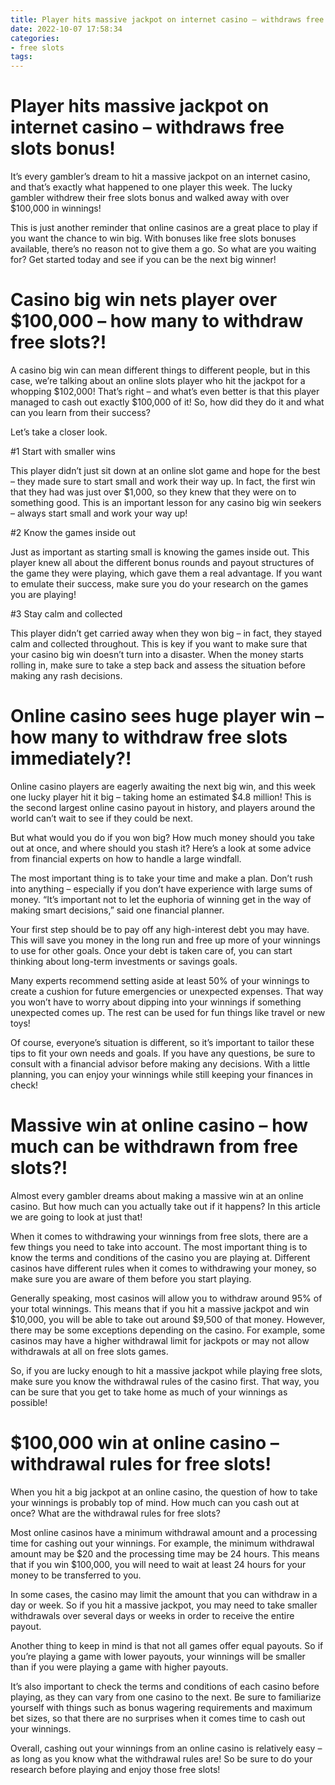 ```yaml
---
title: Player hits massive jackpot on internet casino – withdraws free slots bonus!
date: 2022-10-07 17:58:34
categories:
- free slots
tags:
---
```



#  Player hits massive jackpot on internet casino – withdraws free slots bonus!

It’s every gambler’s dream to hit a massive jackpot on an internet casino, and that’s exactly what happened to one player this week. The lucky gambler withdrew their free slots bonus and walked away with over $100,000 in winnings!

This is just another reminder that online casinos are a great place to play if you want the chance to win big. With bonuses like free slots bonuses available, there’s no reason not to give them a go. So what are you waiting for? Get started today and see if you can be the next big winner!

#  Casino big win nets player over $100,000 – how many to withdraw free slots?!

A casino big win can mean different things to different people, but in this case, we’re talking about an online slots player who hit the jackpot for a whopping $102,000! That’s right – and what’s even better is that this player managed to cash out exactly $100,000 of it! So, how did they do it and what can you learn from their success?

Let’s take a closer look.

#1 Start with smaller wins

This player didn’t just sit down at an online slot game and hope for the best – they made sure to start small and work their way up. In fact, the first win that they had was just over $1,000, so they knew that they were on to something good. This is an important lesson for any casino big win seekers – always start small and work your way up!

#2 Know the games inside out

Just as important as starting small is knowing the games inside out. This player knew all about the different bonus rounds and payout structures of the game they were playing, which gave them a real advantage. If you want to emulate their success, make sure you do your research on the games you are playing!

#3 Stay calm and collected

This player didn’t get carried away when they won big – in fact, they stayed calm and collected throughout. This is key if you want to make sure that your casino big win doesn’t turn into a disaster. When the money starts rolling in, make sure to take a step back and assess the situation before making any rash decisions.

#  Online casino sees huge player win – how many to withdraw free slots immediately?!

Online casino players are eagerly awaiting the next big win, and this week one lucky player hit it big – taking home an estimated $4.8 million! This is the second largest online casino payout in history, and players around the world can’t wait to see if they could be next.

But what would you do if you won big? How much money should you take out at once, and where should you stash it? Here’s a look at some advice from financial experts on how to handle a large windfall.

The most important thing is to take your time and make a plan. Don’t rush into anything – especially if you don’t have experience with large sums of money. “It’s important not to let the euphoria of winning get in the way of making smart decisions,” said one financial planner.

Your first step should be to pay off any high-interest debt you may have. This will save you money in the long run and free up more of your winnings to use for other goals. Once your debt is taken care of, you can start thinking about long-term investments or savings goals.

Many experts recommend setting aside at least 50% of your winnings to create a cushion for future emergencies or unexpected expenses. That way you won’t have to worry about dipping into your winnings if something unexpected comes up. The rest can be used for fun things like travel or new toys!

Of course, everyone’s situation is different, so it’s important to tailor these tips to fit your own needs and goals. If you have any questions, be sure to consult with a financial advisor before making any decisions. With a little planning, you can enjoy your winnings while still keeping your finances in check!

#  Massive win at online casino – how much can be withdrawn from free slots?!

Almost every gambler dreams about making a massive win at an online casino. But how much can you actually take out if it happens? In this article we are going to look at just that!

When it comes to withdrawing your winnings from free slots, there are a few things you need to take into account. The most important thing is to know the terms and conditions of the casino you are playing at. Different casinos have different rules when it comes to withdrawing your money, so make sure you are aware of them before you start playing.

Generally speaking, most casinos will allow you to withdraw around 95% of your total winnings. This means that if you hit a massive jackpot and win $10,000, you will be able to take out around $9,500 of that money. However, there may be some exceptions depending on the casino. For example, some casinos may have a higher withdrawal limit for jackpots or may not allow withdrawals at all on free slots games.

So, if you are lucky enough to hit a massive jackpot while playing free slots, make sure you know the withdrawal rules of the casino first. That way, you can be sure that you get to take home as much of your winnings as possible!

#  $100,000 win at online casino – withdrawal rules for free slots!


When you hit a big jackpot at an online casino, the question of how to take your winnings is probably top of mind. How much can you cash out at once? What are the withdrawal rules for free slots?

Most online casinos have a minimum withdrawal amount and a processing time for cashing out your winnings. For example, the minimum withdrawal amount may be $20 and the processing time may be 24 hours. This means that if you win $100,000, you will need to wait at least 24 hours for your money to be transferred to you.

In some cases, the casino may limit the amount that you can withdraw in a day or week. So if you hit a massive jackpot, you may need to take smaller withdrawals over several days or weeks in order to receive the entire payout.

Another thing to keep in mind is that not all games offer equal payouts. So if you’re playing a game with lower payouts, your winnings will be smaller than if you were playing a game with higher payouts.

It’s also important to check the terms and conditions of each casino before playing, as they can vary from one casino to the next. Be sure to familiarize yourself with things such as bonus wagering requirements and maximum bet sizes, so that there are no surprises when it comes time to cash out your winnings.

Overall, cashing out your winnings from an online casino is relatively easy – as long as you know what the withdrawal rules are! So be sure to do your research before playing and enjoy those free slots!